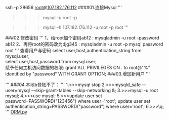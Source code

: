 ssh -p 28656 root@107.182.176.112
####01.连接Mysql
'''
>>>mysql -u root -p

>>>mysql -h 107.182.176.112 -u root -p root
'''

###02.修改密码
'''
1、给root加个密码ab12 : mysqladmin -u root -password ab12
2、再将root的密码改为djg345 : mysqladmin -u root -p mysql password root
'''
查看用户与密码
select user,host,authentication_string from mysql.user;  
select user,host,password from mysql.user;  
赋予任何主机访问数据的权限:
 grant ALL PRIVILEGES ON *.* to root@"%" identified by "password" WITH GRANT OPTION; 
###03.增加新用户
'''

'''
###04.本地b登陆不了：
'''
  1.>>>mysql stop
  2.>>>mysqld_safe --user=mysql --skip-grant-tables --skip-networking &; 
  3.>>>mysql -u root mysql; 
  4.>>>use mysql;
  5.>>>update user set password=PASSWORD("123456") where user='root';
  update user set authentication_string=PASSWORD("password") where user='root';
  6.>>>\q;
'''
[ORM.py](demo/ORM.py)